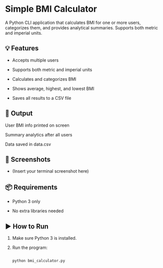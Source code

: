 # Simple BMI Calculator

A Python CLI application that calculates BMI for one or more users, categorizes them, and provides analytical summaries. Supports both metric and imperial units.

## 💡 Features

- Accepts multiple users

- Supports both metric and imperial units

- Calculates and categorizes BMI

- Shows average, highest, and lowest BMI

- Saves all results to a CSV file


## 📝 Output

User BMI info printed on screen

Summary analytics after all users

Data saved in data.csv

## 📸 Screenshots

 - (Insert your terminal screenshot here)

## 📦 Requirements

 - Python 3 only

 - No extra libraries needed

## ▶️ How to Run

1. Make sure Python 3 is installed.

2. Run the program:

   ```bash
   
   python bmi_calculator.py
